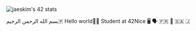 ![jaeskim's 42 stats](https://badge42.vercel.app/api/v2/cl1qm6yyb004909l1b6picvja/stats?cursusId=21&coalitionId=122)


بسم الله الرحمن الرحيم🇵
Hello world👋🏼 
Student at 42Nice 🖥
🗣 🇫🇷 🏴󠁧󠁢󠁥󠁮󠁧󠁿 🇸🇦 🇯
